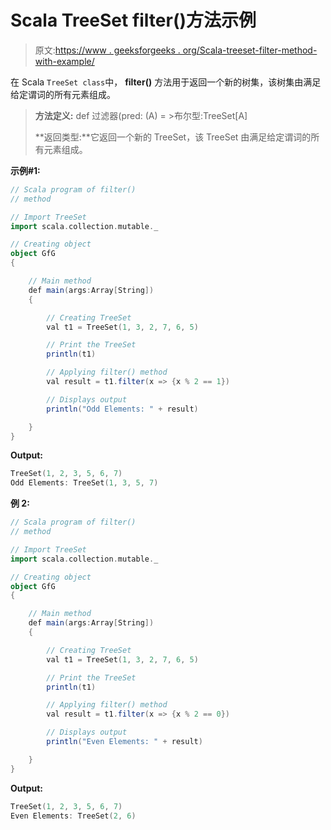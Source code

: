 # Scala TreeSet filter()方法示例

> 原文:[https://www . geeksforgeeks . org/Scala-treeset-filter-method-with-example/](https://www.geeksforgeeks.org/scala-treeset-filter-method-with-example/)

在 Scala `TreeSet class`中， **filter()** 方法用于返回一个新的树集，该树集由满足给定谓词的所有元素组成。

> **方法定义:** def 过滤器(pred: (A) = >布尔型:TreeSet[A]
> 
> **返回类型:**它返回一个新的 TreeSet，该 TreeSet 由满足给定谓词的所有元素组成。

**示例#1:**

```scala
// Scala program of filter() 
// method 

// Import TreeSet
import scala.collection.mutable._

// Creating object 
object GfG 
{ 

    // Main method 
    def main(args:Array[String]) 
    { 

        // Creating TreeSet
        val t1 = TreeSet(1, 3, 2, 7, 6, 5) 

        // Print the TreeSet
        println(t1) 

        // Applying filter() method  
        val result = t1.filter(x => {x % 2 == 1})

        // Displays output 
        println("Odd Elements: " + result)

    } 
} 
```

**Output:**

```scala
TreeSet(1, 2, 3, 5, 6, 7)
Odd Elements: TreeSet(1, 3, 5, 7)

```

**例 2:**

```scala
// Scala program of filter() 
// method 

// Import TreeSet
import scala.collection.mutable._

// Creating object 
object GfG 
{ 

    // Main method 
    def main(args:Array[String]) 
    { 

        // Creating TreeSet
        val t1 = TreeSet(1, 3, 2, 7, 6, 5) 

        // Print the TreeSet
        println(t1) 

        // Applying filter() method  
        val result = t1.filter(x => {x % 2 == 0})

        // Displays output 
        println("Even Elements: " + result)

    } 
} 
```

**Output:**

```scala
TreeSet(1, 2, 3, 5, 6, 7)
Even Elements: TreeSet(2, 6)

```